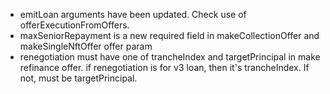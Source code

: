 - emitLoan arguments have been updated. Check use of offerExecutionFromOffers.
- maxSeniorRepayment is a new required field in makeCollectionOffer and makeSingleNftOffer offer param
- renegotiation must have one of trancheIndex and targetPrincipal in make refinance offer. if renegotiation is for v3 loan, then it's trancheIndex. If not, must be targetPrincipal.
